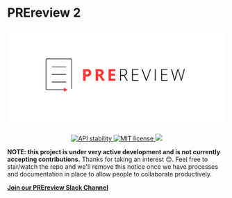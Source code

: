 # PREreview 2

![PREreview logo](https://github.com/PREreview/prereview-standup/raw/master/assets/logo.png)

<p align="center">
  <!-- Stability -->
  <a href="https://nodejs.org/api/documentation.html#documentation_stability_index">
    <img src="https://img.shields.io/badge/stability-experimental-orange.svg?style=flat-square"
      alt="API stability" />
  </a>
  <!-- License -->
  <a href="https://github.com/PREreview/PRereview-2/blob/master/LICENSE">
    <img src="https://img.shields.io/badge/license-MIT-green.svg?style=flat-square"
      alt="MIT license" />
  </a>
  <!-- Made with <3 -->
  <a href="https://prereview.org" target="_blank">
    <img src="https://img.shields.io/badge/made_with-❤️💛💚💙💜-e6e6e6.svg?style=flat-square" />
  </a>
</p>

**NOTE: this project is under very active development and is not currently accepting contributions.** Thanks for taking an interest 😊. Feel free to star/watch the repo and we'll remove this notice once we have processes and documentation in place to allow people to collaborate productively.

**[Join our PREreview Slack Channel](https://join.slack.com/t/prereview/shared_invite/enQtMzYwMjQzMTk3ODMxLTZhOWQ5M2FmMTY5OTYzZDNhNDg2ZDdhODE2Y2Y4MTVjY2U0OWRiZTA5ZjM3MWM1ZTY0N2E1ODYyNWM1NTc2NDg)**

